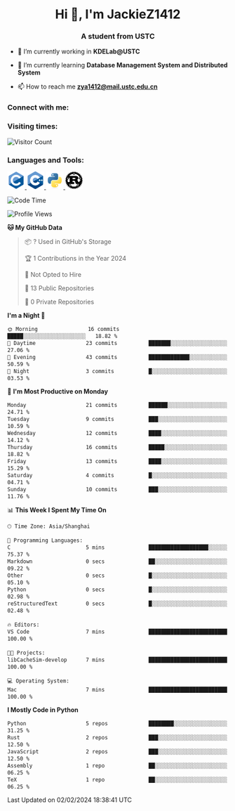 <h1 align="center">Hi 👋, I'm JackieZ1412</h1>
<h3 align="center">A student from USTC</h3>

- 🔭 I’m currently working in **KDELab@USTC**

- 🌱 I’m currently learning **Database Management System and Distributed System**

- 📫 How to reach me **zya1412@mail.ustc.edu.cn**

<h3 align="left">Connect with me:</h3>
<p align="left">
</p>

<h3 align="left">Visiting times:</h3>
<p align="left">
</p>

![Visitor Count](https://profile-counter.glitch.me/Christmas/count.svg)

<h3 align="left">Languages and Tools:</h3>
<p align="left"> <a href="https://www.cprogramming.com/" target="_blank" rel="noreferrer"> <img src="https://raw.githubusercontent.com/devicons/devicon/master/icons/c/c-original.svg" alt="c" width="40" height="40"/> </a> <a href="https://www.w3schools.com/cpp/" target="_blank" rel="noreferrer"> <img src="https://raw.githubusercontent.com/devicons/devicon/master/icons/cplusplus/cplusplus-original.svg" alt="cplusplus" width="40" height="40"/> </a> <a href="https://www.python.org" target="_blank" rel="noreferrer"> <img src="https://raw.githubusercontent.com/devicons/devicon/master/icons/python/python-original.svg" alt="python" width="40" height="40"/> </a> <a href="https://www.rust-lang.org" target="_blank" rel="noreferrer"> <img src="https://raw.githubusercontent.com/devicons/devicon/master/icons/rust/rust-plain.svg" alt="rust" width="40" height="40"/> </a> </p>



<!--START_SECTION:waka-->
![Code Time](http://img.shields.io/badge/Code%20Time-602%20hrs%2028%20mins-blue)

![Profile Views](http://img.shields.io/badge/Profile%20Views-0-blue)

**🐱 My GitHub Data** 

> 📦 ? Used in GitHub's Storage 
 > 
> 🏆 1 Contributions in the Year 2024
 > 
> 🚫 Not Opted to Hire
 > 
> 📜 13 Public Repositories 
 > 
> 🔑 0 Private Repositories 
 > 
**I'm a Night 🦉** 

```text
🌞 Morning                16 commits          █████░░░░░░░░░░░░░░░░░░░░   18.82 % 
🌆 Daytime                23 commits          ███████░░░░░░░░░░░░░░░░░░   27.06 % 
🌃 Evening                43 commits          █████████████░░░░░░░░░░░░   50.59 % 
🌙 Night                  3 commits           █░░░░░░░░░░░░░░░░░░░░░░░░   03.53 % 
```
📅 **I'm Most Productive on Monday** 

```text
Monday                   21 commits          ██████░░░░░░░░░░░░░░░░░░░   24.71 % 
Tuesday                  9 commits           ███░░░░░░░░░░░░░░░░░░░░░░   10.59 % 
Wednesday                12 commits          ████░░░░░░░░░░░░░░░░░░░░░   14.12 % 
Thursday                 16 commits          █████░░░░░░░░░░░░░░░░░░░░   18.82 % 
Friday                   13 commits          ████░░░░░░░░░░░░░░░░░░░░░   15.29 % 
Saturday                 4 commits           █░░░░░░░░░░░░░░░░░░░░░░░░   04.71 % 
Sunday                   10 commits          ███░░░░░░░░░░░░░░░░░░░░░░   11.76 % 
```


📊 **This Week I Spent My Time On** 

```text
🕑︎ Time Zone: Asia/Shanghai

💬 Programming Languages: 
C                        5 mins              ███████████████████░░░░░░   75.37 % 
Markdown                 0 secs              ██░░░░░░░░░░░░░░░░░░░░░░░   09.22 % 
Other                    0 secs              █░░░░░░░░░░░░░░░░░░░░░░░░   05.10 % 
Python                   0 secs              █░░░░░░░░░░░░░░░░░░░░░░░░   02.98 % 
reStructuredText         0 secs              █░░░░░░░░░░░░░░░░░░░░░░░░   02.48 % 

🔥 Editors: 
VS Code                  7 mins              █████████████████████████   100.00 % 

🐱‍💻 Projects: 
libCacheSim-develop      7 mins              █████████████████████████   100.00 % 

💻 Operating System: 
Mac                      7 mins              █████████████████████████   100.00 % 
```

**I Mostly Code in Python** 

```text
Python                   5 repos             ████████░░░░░░░░░░░░░░░░░   31.25 % 
Rust                     2 repos             ███░░░░░░░░░░░░░░░░░░░░░░   12.50 % 
JavaScript               2 repos             ███░░░░░░░░░░░░░░░░░░░░░░   12.50 % 
Assembly                 1 repo              ██░░░░░░░░░░░░░░░░░░░░░░░   06.25 % 
TeX                      1 repo              ██░░░░░░░░░░░░░░░░░░░░░░░   06.25 % 
```




 Last Updated on 02/02/2024 18:38:41 UTC
<!--END_SECTION:waka-->
